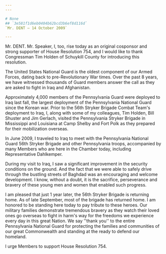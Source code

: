 ```yaml
---
---

# None
## `3e581f1d6eb0404b62bcd3b6ef8d116d`
`Mr. DENT — 14 October 2009`

---
```



Mr. DENT. Mr. Speaker, I, too, rise today as an original cosponsor 
and strong supporter of House Resolution 754, and I would like to thank 
Congressman Tim Holden of Schuykill County for introducing this 
resolution.

The United States National Guard is the oldest component of our Armed 
Forces, dating back to pre-Revolutionary War times. Over the past 8 
years, we have witnessed thousands of Guard members answer the call as 
they are asked to fight in Iraq and Afghanistan.

Approximately 4,000 members of the Pennsylvania Guard were deployed 
to Iraq last fall, the largest deployment of the Pennsylvania National 
Guard since the Korean war. Prior to the 56th Stryker Brigade Combat 
Team's deployment to Iraq, I, along with some of my colleagues, Tim 
Holden, Bill Shuster and Jim Gerlach, visited the Pennsylvania Stryker 
Brigade in Mississippi and Louisiana at Camp Shelby and Fort Polk as 
they prepared for their mobilization overseas.

In June 2009, I traveled to Iraq to meet with the Pennsylvania 
National Guard 56th Stryker Brigade and other Pennsylvania troops, 
accompanied by many Members who are here in the Chamber today, 
including Representative Dahlkemper.

During my visit to Iraq, I saw a significant improvement in the 
security conditions on the ground. And the fact that we were able to 
safely drive through the bustling streets of Baghdad was an encouraging 
and welcome development. I know, without a doubt, it is the sacrifice, 
perseverance and bravery of these young men and women that enabled such 
progress.

I am pleased that just 1 year later, the 56th Stryker Brigade is 
returning home. As of late September, most of the brigade has returned 
home. I am honored to be standing here today to pay tribute to these 
heroes. Our military families demonstrate tremendous bravery as they 
watch their loved ones go overseas to fight in harm's way for the 
freedoms we experience every day in this great Nation. We say ''thank 
you'' to the entire Pennsylvania National Guard for protecting the 
families and communities of our great Commonwealth and standing at the 
ready to defend our homeland.

I urge Members to support House Resolution 754.